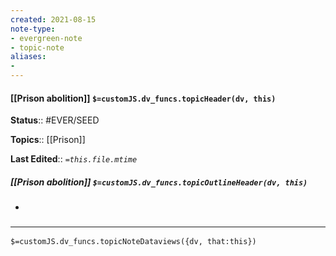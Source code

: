 ```yaml
---
created: 2021-08-15
note-type: 
- evergreen-note
- topic-note
aliases:
- 
---
```

 
#### [[Prison abolition]] `$=customJS.dv_funcs.topicHeader(dv, this)`


**Status**:: #EVER/SEED 

**Topics**::  [[Prison]]

**Last Edited**:: *`=this.file.mtime`*

##### [[Prison abolition]] `$=customJS.dv_funcs.topicOutlineHeader(dv, this)`
- 

### <hr class="dataviews"/>

`$=customJS.dv_funcs.topicNoteDataviews({dv, that:this})`


